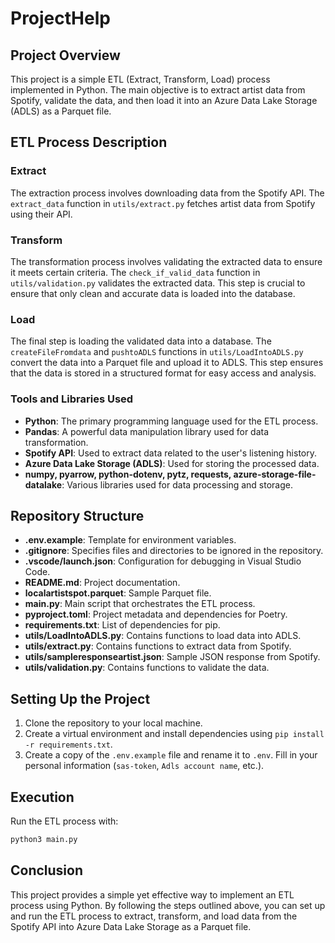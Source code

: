 # ProjectHelp

## Project Overview
This project is a simple ETL (Extract, Transform, Load) process implemented in Python. The main objective is to extract artist data from Spotify, validate the data, and then load it into an Azure Data Lake Storage (ADLS) as a Parquet file.

## ETL Process Description

### Extract
The extraction process involves downloading data from the Spotify API. The `extract_data` function in `utils/extract.py` fetches artist data from Spotify using their API.

### Transform
The transformation process involves validating the extracted data to ensure it meets certain criteria. The `check_if_valid_data` function in `utils/validation.py` validates the extracted data. This step is crucial to ensure that only clean and accurate data is loaded into the database.

### Load
The final step is loading the validated data into a database. The `createFileFromdata` and `pushtoADLS` functions in `utils/LoadIntoADLS.py` convert the data into a Parquet file and upload it to ADLS. This step ensures that the data is stored in a structured format for easy access and analysis.

### Tools and Libraries Used
- **Python**: The primary programming language used for the ETL process.
- **Pandas**: A powerful data manipulation library used for data transformation.
- **Spotify API**: Used to extract data related to the user's listening history.
- **Azure Data Lake Storage (ADLS)**: Used for storing the processed data.
- **numpy, pyarrow, python-dotenv, pytz, requests, azure-storage-file-datalake**: Various libraries used for data processing and storage.

## Repository Structure
- **.env.example**: Template for environment variables.
- **.gitignore**: Specifies files and directories to be ignored in the repository.
- **.vscode/launch.json**: Configuration for debugging in Visual Studio Code.
- **README.md**: Project documentation.
- **localartistspot.parquet**: Sample Parquet file.
- **main.py**: Main script that orchestrates the ETL process.
- **pyproject.toml**: Project metadata and dependencies for Poetry.
- **requirements.txt**: List of dependencies for pip.
- **utils/LoadIntoADLS.py**: Contains functions to load data into ADLS.
- **utils/extract.py**: Contains functions to extract data from Spotify.
- **utils/sampleresponseartist.json**: Sample JSON response from Spotify.
- **utils/validation.py**: Contains functions to validate the data.

## Setting Up the Project
1. Clone the repository to your local machine.
2. Create a virtual environment and install dependencies using `pip install -r requirements.txt`.
3. Create a copy of the `.env.example` file and rename it to `.env`. Fill in your personal information (`sas-token`, `Adls account name`, etc.).

## Execution
Run the ETL process with:
```sh
python3 main.py
```

## Conclusion
This project provides a simple yet effective way to implement an ETL process using Python. By following the steps outlined above, you can set up and run the ETL process to extract, transform, and load data from the Spotify API into Azure Data Lake Storage as a Parquet file.